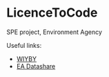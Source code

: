 LicenceToCode
=============

SPE project, Environment Agency

Useful links:
- [WIYBY](http://maps.environment-agency.gov.uk/wiyby/wiybyController?ep=maptopics&lang=_e)
- [EA Datashare](http://www.geostore.com/environment-agency/)